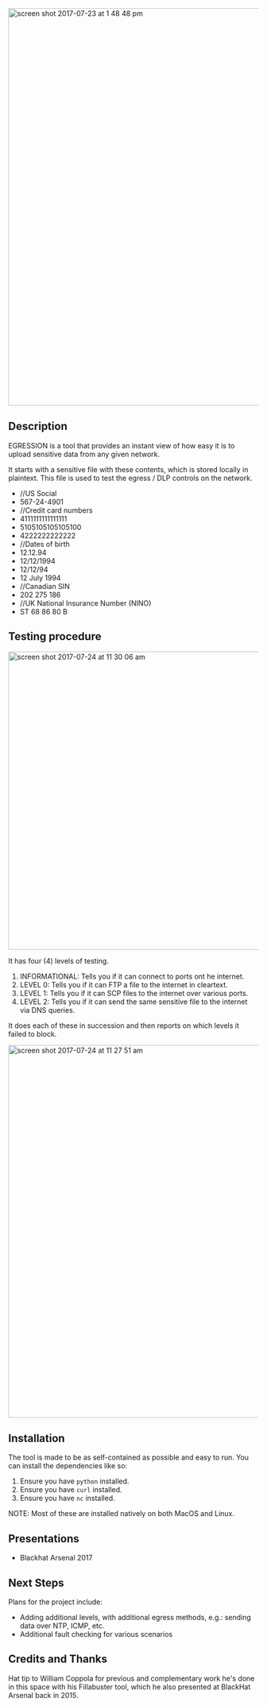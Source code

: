 <img width="800" alt="screen shot 2017-07-23 at 1 48 48 pm" src="https://user-images.githubusercontent.com/50654/28538157-16095534-7062-11e7-8efe-f53c750faa76.png">

## Description

EGRESSION is a tool that provides an instant view of how easy it is to upload sensitive data from any given network.

It starts with a sensitive file with these contents, which is stored locally in plaintext. This file is used to test the egress / DLP controls on the network.

- //US Social
- 567-24-4901
- //Credit card numbers
- 4111111111111111
- 5105105105105100
- 4222222222222
- //Dates of birth
- 12.12.94
- 12/12/1994
- 12/12/94
- 12 July 1994
- //Canadian SIN
- 202 275 186
- //UK National Insurance Number (NINO)
- ST 68 86 80 B

## Testing procedure

<img width="600" alt="screen shot 2017-07-24 at 11 30 06 am" src="https://user-images.githubusercontent.com/50654/28538557-7a4cea46-7063-11e7-9c05-001be31b2ab3.png">

It has four (4) levels of testing.

1. INFORMATIONAL: Tells you if it can connect to ports ont he internet.
2. LEVEL 0: Tells you if it can FTP a file to the internet in cleartext.
3. LEVEL 1: Tells you if it can SCP files to the internet over various ports.
4. LEVEL 2: Tells you if it can send the same sensitive file to the internet via DNS queries.

It does each of these in succession and then reports on which levels it failed to block.

<img width="750" alt="screen shot 2017-07-24 at 11 27 51 am" src="https://user-images.githubusercontent.com/50654/28538460-2b3d39d8-7063-11e7-8438-b13e275c4786.png">

## Installation

The tool is made to be as self-contained as possible and easy to run. You can install the dependencies like so:

1. Ensure you have <code>python</code> installed.
2. Ensure you have <code>curl</code> installed.
3. Ensure you have <code>nc</code> installed.

NOTE: Most of these are installed natively on both MacOS and Linux.

## Presentations

- Blackhat Arsenal 2017

## Next Steps

Plans for the project include:

- Adding additional levels, with additional egress methods, e.g.: sending data over NTP, ICMP, etc.
- Additional fault checking for various scenarios

## Credits and Thanks

Hat tip to William Coppola for previous and complementary work he's done in this space with his Fillabuster tool, which he also presented at BlackHat Arsenal back in 2015.
